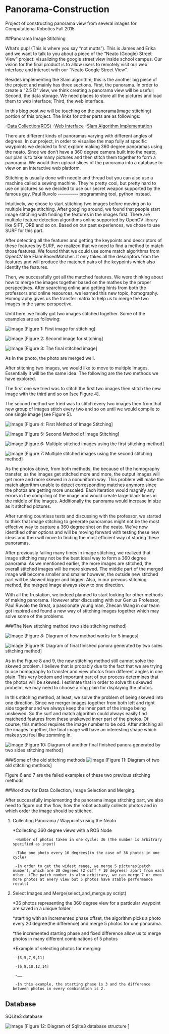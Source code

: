 # Panorama-Construction
Project of constructing panorama view from several images for Computational Robotics Fall 2015



##Panorama Image Stitching


What’s pup! (This is where you say “not mutts”). This is James and Erika and we want to talk to you about a piece of the “Neato (Google) Street View” project: visualizing the google street view inside school campus. Our vision for the final product is to allow users to remotely visit our web interface and interact with our “Neato Google Street View”. 
    
Besides implementing the Slam algorithm, this is the another big piece of the project and mainly has three sections. First, the panorama. In order to create a “2.5 D” view, we think creating a panorama view will be useful; Second, the data storage. We need places to store all the pictures and load them to web interface; Third, the web interface. 
    
In this blog post we will be touching on the panorama(image stitching) portion of this project.
The links for other parts are as followings:

-[Data Collection(ROS)](https://github.com/ZhecanJamesWang/street_view_drive)
-[Web Interface](https://github.com/skchandra/neato_street_view/tree/website)
-[Slam Algorithm Implementation](https://github.com/youralien/hector_slam)

    
There are different kinds of panoramas varying with different angles of degrees. In our project, in order to visualise the map fully at specific waypoints we decided to first explore making 360 degree panoramas using the neato. Since we don’t have a 360 degree camera built into the neato, our plan is to take many pictures and then stitch them together to form a panorama. We would then upload slices of the panorama into a database to view on an interactive web platform.
    
Stitching is usually done with needle and thread but you can also use a machine called a sewing machine. They’re pretty cool, but pretty hard to use on pictures so we decided to use our secret weapon supported by the famous guy, Paul Ruvolo ---------- programming tool, python instead. 
    
Intuitively, we chose to start stitching two images before moving on to multiple image stitching. After googling around, we found that people start image stitching with finding the features in the images first. There are multiple feature detection algorithms online supported by OpenCV library like SIFT, ORB and so on. Based on our past experiences, we chose to use SURF for this part. 
    
After detecting all the features and getting the keypoints and descriptors of these features by SURF, we realized that we need to find a method to match those features. We found thhat we could use some match algorithms from OpenCV like FlannBasedMatcher. It only takes all the descriptors from the features and will produce the matched pairs of the keypoints which also identify the features.  
    
Then, we successfully got all the matched features. We were thinking about how to merge the images together based on the mathes by the proper perspectives. After searching online and getting hints from both the professors and online resources, we learned this new topic, homography. Homography gives us the transfer matrix to help us to merge the two images in the same perspective. 
    
Until here, we finally got two images stitched together. Some of the examples are as following:

![Image](https://github.com/ZhecanJamesWang/Panorama-Construction/blob/master/BlogImages/blogpic1.jpg)
[Figure 1: First image for stitching]

![Image](https://github.com/ZhecanJamesWang/Panorama-Construction/blob/master/BlogImages/blogpic2.jpg)
[Figure 2: Second image for stitching]

![Image](https://github.com/ZhecanJamesWang/Panorama-Construction/blob/master/BlogImages/blogpic3.jpg)
[Figure 3: The final stitched image]

As in the photo, the photo are merged well. 

After stitching two images, we would like to move to multiple images. Essentially it will be the same idea. 
The following are the two methods we have explored.

The first one we tried was to stitch the first two images then stitch the new image with the third and so on [see Figure 4]. 

The second method we tried was to stitch every two images then from that new group of images stitch every two and so on until we would compile to one single image [see Figure 5]. 

![Image](https://github.com/ZhecanJamesWang/Panorama-Construction/blob/master/BlogImages/blogpic4.jpg)
[Figure 4: First Method of Image Stitching]

![Image](https://github.com/ZhecanJamesWang/Panorama-Construction/blob/master/BlogImages/blogpic5.jpg)
[Figure 5: Second Method of Image Stitching]

![Image](https://github.com/ZhecanJamesWang/Panorama-Construction/blob/master/BlogImages/blogpic6.jpg)
[Figure 6: Multiple stitched images using the first stitching method]

![Image](https://github.com/ZhecanJamesWang/Panorama-Construction/blob/master/BlogImages/blogpic7.jpg)
[Figure 7: Multiple stitched images using the second stitching method]

As the photos above, from both methods, the because of the homography transfer, as the images get stitched more and more, the output images will get more and more skewed in a nonuniform way. This problem will make the match algorithm unable to detect corresponding matches anymore since the photos are getting more unscaled. Each iteration would magnify any errors in the compiling of the image and would create large black lines in the middle of the images. Additionally the panorama would increase in size as it stitched pictures.

After running countless tests and discussing with the professor, we started to think that image stitching to generate panoramas might not be the most effective way to capture a 360 degree shot on the neato. We’ve now identified other options and will be moving forward with testing these new ideas and then will move to finding the most efficient way of storing these panoramas.


After previously failing many times in image stitching, we realized that image stitching may not be the best ideal way to form a 360 degree panorama. As we mentioned earlier, the more images are stitched, the overall stitched images will be more skewed. The middle part of the merged image will become smaller and smaller however, the outside new stitched part will be skewed bigger and bigger. Also, in our prevous stitching method, the merged image always skew to one direction.  


With all the frustation, we indeed planned to start looking for other methods of making panorama. However after discussing with our Genius Professor, Paul Ruvolo the Great, a passionate young man, Zhecan Wang in our team got inspired and found a new way of stitching images together which may solve some of the problems. 

###The New stitching method (two side stitching method)

![Image](https://github.com/ZhecanJamesWang/Panorama-Construction/blob/master/BlogImages/Screenshot%20from%202015-12-07%2023:49:24.png)
[Figure 8: Diagram of how method works for 5 images]


![Image](https://github.com/ZhecanJamesWang/Panorama-Construction/blob/master/BlogImages/Screenshot%20from%202015-12-07%2023:49:37.png)
[Figure 9: Diagram of final finished panora generated by two sides stitching method]


As in the Figure 8 and 9, the new stitching method still cannot solve the skewed problem. I believe that is probably due to the fact that we are trying to use homography to transfer and view photos from different angles in one plain. This very bottom and important part of our process determines that the photos will be skewed. I estimate that in order to solve this skewed probelm, we may need to choose a ring plain for displaying the photos. 

In this stitching method, at least, we solve the problem of being skewed into one direction. Since we merger images together from both left and right side together and we always keep the inner part of the image being unskewed. So the surf and match algorithm could always easily find matchedd features from these unskewed inner part of the photos. Of course, this method requires the image number to be odd. After stitching all the images together, the final image will have an interesting shape which makes you feel like zomming in. 


![Image](https://github.com/ZhecanJamesWang/Panorama-Construction/blob/master/BlogImages/0.0%2C0.0%2C-42.2.jpg)
[Figure 10: Diagram of another final finished panora generated by two sides stitching method]


###Some of the old stitching methods
![Image](https://github.com/ZhecanJamesWang/Panorama-Construction/blob/master/BlogImages/Screenshot%20from%202015-12-07%2023:51:12.png)
[Figure 11: Diagram of two old stitching methods]


Figure 6 and 7 are the failed examples of these two previous stitching methods


##Workflow for Data Collection, Image Selection and Merging. 


After successfully implementing the panorama image stitching part, we also need to figure out thw flow, how the robot actually collects photos and in which order the image should be stitched. 


1. Collecting Panorama / Waypoints using the Neato

	*Collecting 360 degree views with a ROS Node

		-Number of photos taken in one cycle: 36 (The number is arbitrary specified as input)

		-Take one photo every 10 degrees(in the case of 36 photos in one cycle)

		-In order to get the widest range, we merge 5 pictures(patch number), which are 20 degrees (2 diff * 10 degrees) apart from each other. (The patch number is also arbitrary, we can merge 7 or even more photos at every view but 5 photos have stable performance result)


2. Select Images and Merge(select_and_merge.py script)

	*36 photos representing the 360 degree view for a particular waypoint are saved in a unique folder

	*starting with an incremented phase offset, the algorithm picks a photo every 20 degree(the difference) and merge 5 photos for one panorama. 	

	*the incremented starting phase and fixed difference allow us to merge photos in many different combinations of 5 photos

	*Example of selecting photos for merging:

		-[3,5,7,9,11]

		-[6,8,10,12,14]

		-…….

		-In this example, the starting phase is 3 and the difference between photos in every combination is 2.



## Database

SQLite3 database

![Image](https://github.com/ZhecanJamesWang/Panorama-Construction/blob/master/BlogImages/Screenshot%20from%202015-12-08%2000:04:16.png)
[Figure 12: Diagram of Sqlite3 database structure	]
